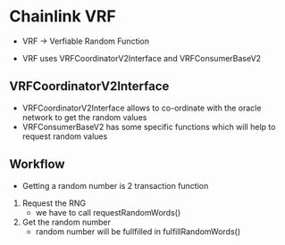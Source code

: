 # Chainlink VRF

-   VRF -> Verfiable Random Function

-   VRF uses VRFCoordinatorV2Interface and VRFConsumerBaseV2

## VRFCoordinatorV2Interface

-   VRFCoordinatorV2Interface allows to co-ordinate with the oracle network to get the random values
-   VRFConsumerBaseV2 has some specific functions which will help to request random values

## Workflow

-   Getting a random number is 2 transaction function

1.  Request the RNG
    -   we have to call requestRandomWords()
2.  Get the random number
    -   random number will be fullfilled in fulfillRandomWords()
